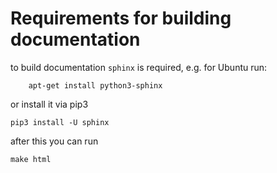# Requirements for building documentation

to build documentation `sphinx` is required, e.g. for Ubuntu run:
```
    apt-get install python3-sphinx
```
or install it via pip3
```
pip3 install -U sphinx
```

after this you can run

```
make html
```

